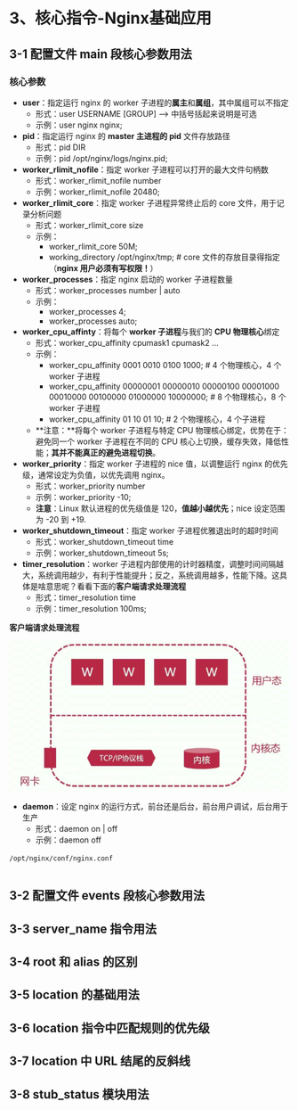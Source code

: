 # 3、核心指令-Nginx基础应用

## 3-1 配置文件 main 段核心参数用法

### 核心参数

- **user**：指定运行 nginx 的 worker 子进程的**属主**和**属组**，其中属组可以不指定
  - 形式：user USERNAME [GROUP] ——> 中括号括起来说明是可选
  - 示例：user nginx nginx;
- **pid**：指定运行 nginx 的 **master 主进程的 pid** 文件存放路径
  - 形式：pid DIR
  - 示例：pid /opt/nginx/logs/nginx.pid;
- **worker_rlimit_nofile**：指定 worker 子进程可以打开的最大文件句柄数
  - 形式：worker_rlimit_nofile number
  - 示例：worker_rlimit_nofile 20480;
- **worker_rlimit_core**：指定  worker 子进程异常终止后的 core 文件，用于记录分析问题
  - 形式：worker_rlimit_core size
  - 示例：
    - worker_rlimit_core 50M;
    -  working_directory /opt/nginx/tmp;    # core 文件的存放目录得指定（**nginx 用户必须有写权限！**）
- **worker_processes**：指定 nginx 启动的 worker 子进程数量
  - 形式：worker_processes number | auto
  - 示例：
    - worker_processes 4;
    - worker_processes auto;
- **worker_cpu_affinty**：将每个 **worker 子进程**与我们的 **CPU 物理核心**绑定
  - 形式：worker_cpu_affinity cpumask1 cpumask2 ...
  - 示例：
    - worker_cpu_affinity 0001 0010 0100 1000;    # 4 个物理核心，4 个 worker 子进程
    - worker_cpu_affinity 00000001 00000010 00000100 00001000 00010000 00100000 01000000 10000000;    # 8 个物理核心，8 个 worker 子进程
    - worker_cpu_affinity 01 10 01 10;    # 2 个物理核心，4 个子进程
  - **注意：**将每个 worker 子进程与特定 CPU 物理核心绑定，优势在于：避免同一个 worker 子进程在不同的 CPU 核心上切换，缓存失效，降低性能；**其并不能真正的避免进程切换**。
- **worker_priority**：指定 worker 子进程的 nice 值，以调整运行 nginx 的优先级，通常设定为负值，以优先调用 nginx。
  - 形式：worker_priority number
  - 示例：worker_priority -10;
  - **注意**：Linux 默认进程的优先级值是 120，**值越小越优先**；nice 设定范围为 -20 到 +19.
- **worker_shutdown_timeout**：指定 worker 子进程优雅退出时的超时时间
  - 形式：worker_shutdown_timeout time
  - 示例：worker_shutdown_timeout 5s; 
- **timer_resolution**：worker 子进程内部使用的计时器精度，调整时间间隔越大，系统调用越少，有利于性能提升；反之，系统调用越多，性能下降。这具体是啥意思呢？看看下面的**客户端请求处理流程**
  - 形式：timer_resolution time
  - 示例：timer_resolution 100ms;

**客户端请求处理流程**

<img src="./media/8.png" style="zoom: 67%;" />



- **daemon**：设定 nginx 的运行方式，前台还是后台，前台用户调试，后台用于生产
  - 形式：daemon on | off
  - 示例：daemon off

`/opt/nginx/conf/nginx.conf`

```shell

```



## 3-2 配置文件 events 段核心参数用法



## 3-3 server_name 指令用法



## 3-4 root 和 alias 的区别



## 3-5 location 的基础用法



## 3-6 location 指令中匹配规则的优先级



## 3-7 location 中 URL 结尾的反斜线



## 3-8 stub_status 模块用法



